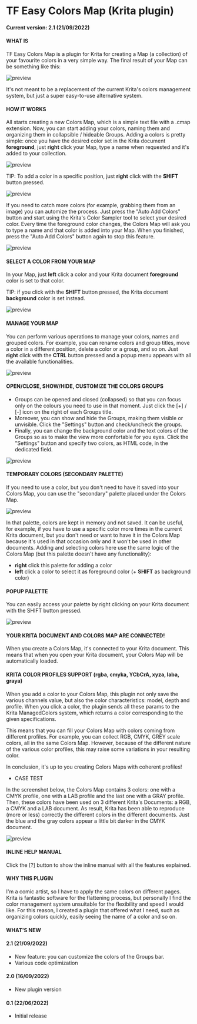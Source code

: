 # TF Easy Colors Map (Krita plugin)

#### Current version: 2.1 (21/09/2022)

#### WHAT IS
TF Easy Colors Map is a plugin for Krita for creating a Map (a collection) of your favourite colors in a very simple way. The final result of your Map can be something like this:

![preview](https://i.ibb.co/QP9B3xY/colors.png)

It's not meant to be a replacement of the current Krita's colors management system, but just a super easy-to-use alternative system.

#### HOW IT WORKS
All starts creating a new Colors Map, which is a simple text file with a .cmap extension. Now, you can start adding your colors, naming them and organizing them in collapsible / hideable Groups.
Adding a colors is pretty simple: once you have the desired color set in the Krita document **foreground**, just **right** click your Map, type a name when requested and it's added to your collection.

![preview](https://i.ibb.co/YTBJrkk/schema.jpg)

TIP: To add a color in a specific position, just **right** click with the **SHIFT** button pressed.

![preview](https://i.ibb.co/W5mV8XH/schema5.jpg)

If you need to catch more colors (for example, grabbing them from an image) you can automize the process. Just press the "Auto Add Colors" button and start using the Krita's Color Sampler tool to select your desired color. Every time the foreground color changes, the Colors Map will ask you to type a name and that color is added into your Map. When you finished, press the "Auto Add Colors" button again to stop this feature.

![preview](https://i.ibb.co/RhJLxfc/anim.gif)


#### SELECT A COLOR FROM YOUR MAP

In your Map, just **left** click a color and your Krita document **foreground** color is set to that color. 

TIP: if you click with the **SHIFT** button pressed, the Krita document **background** color is set instead.

![preview](https://i.ibb.co/p3FRr8c/schema2.jpg)


#### MANAGE YOUR MAP

You can perform various operations to manage your colors, names and grouped colors. For example, you can rename colors and group titles, move a color in a different position, delete a color or a group, and so on.
Just **right** click with the **CTRL** button pressed and a popup menu appears with all the available functionalities.

![preview](https://i.ibb.co/r02X5ZQ/schema3.jpg)

#### OPEN/CLOSE, SHOW/HIDE, CUSTOMIZE THE COLORS GROUPS

- Groups can be opened and closed (collapsed) so that you can focus only on the colours you need to use in that moment. Just click the [+] / [-] icon on the right of each Groups title.
- Moreover, you can show and hide the Groups, making them visible or unvisible. Click the "Settings" button and check/uncheck the groups.
- Finally, you can change the background color and the text colors of the Groups so as to make the view more confortable for you eyes. Click the "Settings" button and specify two colors, as HTML code, in the dedicated field.

![preview](https://i.ibb.co/rw35vj0/color-openclose.png)

#### TEMPORARY COLORS (SECONDARY PALETTE)

If you need to use a color, but you don't need to have it saved into your Colors Map, you can use the "secondary" palette placed under the Colors Map. 

![preview](https://i.ibb.co/Lrs2hK7/schema4.jpg)

In that palette, colors are kept in memory and not saved. It can be useful, for example, if you have to use a specific color more times in the current Krita document, but you don't need or want to have it in the Colors Map because it's used in that occasion only and it won't be used in other documents.
Adding and selecting colors here use the same logic of the Colors Map (but this palette doesn't have any functionality):
 - **right** click this palette for adding a color
 - **left** click a color to select it as foreground color (+ **SHIFT** as background color)


#### POPUP PALETTE

You can easily access your palette by right clicking on your Krita document with the SHIFT button pressed.

![preview](https://i.ibb.co/Fh0T1yr/schema-6.png)

#### YOUR KRITA DOCUMENT AND COLORS MAP ARE CONNECTED!

When you create a Colors Map, it's connected to your Krita document. This means that when you open your Krita document, your Colors Map will be automatically loaded.

#### KRITA COLOR PROFILES SUPPORT (rgba, cmyka, YCbCrA, xyza, laba, graya)

When you add a color to your Colors Map, this plugin not only save the various channels value, but also the color characteristics: model, depth and profile. When you click a color, the plugin sends all these params to the Krita ManagedColors system, which returns a color corresponding to the given specifications.

This means that you can fill your Colors Map with colors coming from different profiles. For example, you can collect RGB, CMYK, GREY scale colors, all in the same Colors Map. However, because of the different nature of the various color profiles, this may raise some variations in your resulting color.

In conclusion, it's up to you creating Colors Maps with coherent profiles!

- CASE TEST

In the screenshot below, the Colors Map contains 3 colors: one with a CMYK profile, one with a LAB profile and the last one with a GRAY profile. Then, these colors have been used on 3 different Krita's Documents: a RGB, a CMYK and a LAB document.
As result, Krita has been able to reproduce (more or less) correctly the different colors in the different documents. Just the blue and the gray colors appear a little bit darker in the CMYK document.

![preview](https://i.ibb.co/hsJJC05/Colors-profile-TESTs.png)

#### INLINE HELP MANUAL

Click the [?] button to show the inline manual with all the features explained.


#### WHY THIS PLUGIN

I'm a comic artist, so I have to apply the same colors on different pages. Krita is fantastic software for the flattening process, but personally I find the color management system unsuitable for the flexibility and speed I would like. For this reason, I created a plugin that offered what I need, such as organizing colors quickly, easily seeing the name of a color and so on.


#### WHAT'S NEW

#### 2.1 (21/09/2022)
 - New feature: you can customize the colors of the Groups bar.
 - Various code optimization

#### 2.0 (16/09/2022)
 - New plugin version

#### 0.1 (22/06/2022)
- Initial release

